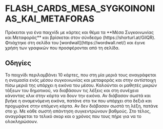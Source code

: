 # FLASH_CARDS_MESA_SYGKOINONIAS_KAI_METAFORAS

<p>Πρόκειται για ένα παιχνίδι με κάρτες και θέμα τα **Μέσα Συγκοινωνίας και Μεταφοράς** και βρίσκεται στον σύνδεσμο (https://shorturl.at/GilQR). Φτιάχτηκε στη σελίδα του [wordwall](https://wordwall.net/) και έγινε χρήση των γραφικών που προσφέρονται από τη σελίδα. </p>

## Οδηγίες
<p>Το παιχνίδι περιλαμβάνει 10 κάρτες, που στη μία μεριά τους αναγράφεται η ονομασία ενός μέσου συγκοινωνίας και μεταφοράς και στην αντίστοιχη πίσω μεριά της υπάρχει η εικόνα του μέσου. Καλούνται οι μαθητές μικρών τάξεων του δημοτικού, να διαβάσουν τις λέξεις και στη συνέχεια κάνοντας κλικ στην κάρτα να δουν την εικόνα. Αν διάβασαν σωστά και βγήκε η αναμενόμενη εικόνα, πατάνε στο τικ που υπάρχει στα δεξιά και προχωράνε στην επόμενη κάρτα. Αν δεν διάβασαν σωστά τη λέξη, πατάνε στο χι. Με κάθε σωστή απάντηση συγκεντρώνουν βαθμούς. Στο τέλος, αναγράφεται το τελικό σκορ και ο χρόνος που τους πήρε για να το ολοκληρώσουν. </p>
